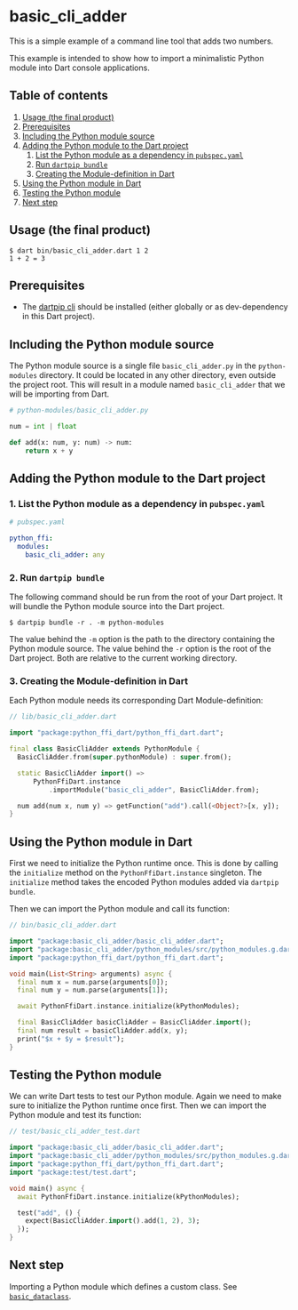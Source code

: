# basic_cli_adder

This is a simple example of a command line tool that adds two numbers.

This example is intended to show how to import a minimalistic Python module into Dart console
applications.

## Table of contents

1. [Usage (the final product)](#usage-the-final-product)
2. [Prerequisites](#prerequisites)
3. [Including the Python module source](#including-the-python-module-source)
4. [Adding the Python module to the Dart project](#adding-the-python-module-to-the-dart-project)
    1. [List the Python module as a dependency in `pubspec.yaml`](#1-list-the-python-module-as-a-dependency-in-pubspecyaml)
    2. [Run `dartpip bundle`](#2-run-dartpip-bundle)
    3. [Creating the Module-definition in Dart](#3-creating-the-module-definition-in-dart)
5. [Using the Python module in Dart](#using-the-python-module-in-dart)
6. [Testing the Python module](#testing-the-python-module)
7. [Next step](#next-step)

## Usage (the final product)

```shell
$ dart bin/basic_cli_adder.dart 1 2
1 + 2 = 3
```

## Prerequisites

* The [dartpip cli](https://pub.dev/packages/dartpip) should be installed (either globally or as
  dev-dependency in this Dart project).

## Including the Python module source

The Python module source is a single file `basic_cli_adder.py` in the `python-modules` directory. It
could be located in any other directory, even outside the project root. This will result in a module
named `basic_cli_adder` that we will be importing from Dart.

```py
# python-modules/basic_cli_adder.py

num = int | float

def add(x: num, y: num) -> num:
    return x + y
```

## Adding the Python module to the Dart project

### 1. List the Python module as a dependency in `pubspec.yaml`

```yaml
# pubspec.yaml

python_ffi:
  modules:
    basic_cli_adder: any
```

### 2. Run `dartpip bundle`

The following command should be run from the root of your Dart project. It will bundle the Python
module source into the Dart project.

```shell
$ dartpip bundle -r . -m python-modules
```

The value behind the `-m` option is the path to the directory containing the Python module source.
The value behind the `-r` option is the root of the Dart project. Both are relative to the current
working directory.

### 3. Creating the Module-definition in Dart

Each Python module needs its corresponding Dart Module-definition:

```dart
// lib/basic_cli_adder.dart

import "package:python_ffi_dart/python_ffi_dart.dart";

final class BasicCliAdder extends PythonModule {
  BasicCliAdder.from(super.pythonModule) : super.from();

  static BasicCliAdder import() =>
      PythonFfiDart.instance
          .importModule("basic_cli_adder", BasicCliAdder.from);

  num add(num x, num y) => getFunction("add").call(<Object?>[x, y]);
}
```

## Using the Python module in Dart

First we need to initialize the Python runtime once. This is done by calling the `initialize` method
on the `PythonFfiDart.instance` singleton. The `initialize` method takes the encoded Python modules
added via `dartpip bundle`.

Then we can import the Python module and call its function:

```dart
// bin/basic_cli_adder.dart

import "package:basic_cli_adder/basic_cli_adder.dart";
import "package:basic_cli_adder/python_modules/src/python_modules.g.dart";
import "package:python_ffi_dart/python_ffi_dart.dart";

void main(List<String> arguments) async {
  final num x = num.parse(arguments[0]);
  final num y = num.parse(arguments[1]);

  await PythonFfiDart.instance.initialize(kPythonModules);

  final BasicCliAdder basicCliAdder = BasicCliAdder.import();
  final num result = basicCliAdder.add(x, y);
  print("$x + $y = $result");
}
```

## Testing the Python module

We can write Dart tests to test our Python module. Again we need to make sure to initialize the
Python runtime once first. Then we can import the Python module and test its function:

```dart
// test/basic_cli_adder_test.dart

import "package:basic_cli_adder/basic_cli_adder.dart";
import "package:basic_cli_adder/python_modules/src/python_modules.g.dart";
import "package:python_ffi_dart/python_ffi_dart.dart";
import "package:test/test.dart";

void main() async {
  await PythonFfiDart.instance.initialize(kPythonModules);

  test("add", () {
    expect(BasicCliAdder.import().add(1, 2), 3);
  });
}
```

## Next step

Importing a Python module which defines a custom class.
See [`basic_dataclass`](../basic_dataclass/README.md). 
